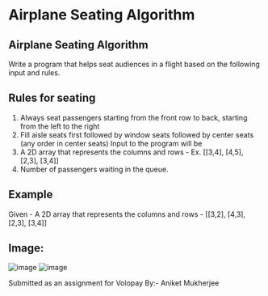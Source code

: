 # Airplane Seating Algorithm
## Airplane Seating Algorithm
Write a program that helps seat audiences in a flight based on the following input and
rules.
## Rules for seating
1. Always seat passengers starting from the front row to back, starting from the left to
the right
2. Fill aisle seats first followed by window seats followed by center seats (any order in
center seats)
Input to the program will be
1. A 2D array that represents the columns and rows - Ex. [[3,4], [4,5], [2,3], [3,4]]
2. Number of passengers waiting in the queue.
## Example
Given - A 2D array that represents the columns and rows - [[3,2], [4,3], [2,3], [3,4]]
## Image:
![image](https://user-images.githubusercontent.com/86073597/204975448-d2e59b17-3797-4172-b3e3-269283fa2e7b.png)
![image](https://user-images.githubusercontent.com/86073597/204975508-51a818f6-0c69-4d7e-89ed-3fb02c6d9b08.png)



Submitted as an assignment for Volopay
By:- Aniket Mukherjee
